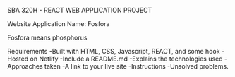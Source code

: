 SBA 320H - REACT WEB APPLICATION PROJECT


Website Application Name: Fosfora

Fosfora means phosphorus








Requirements
-Built with HTML, CSS, Javascript, REACT, and some hook
-Hosted on Netlify
-Include a README.md
    -Explains the technologies used
    -Approaches taken
    -A link to your live site
    -Instructions
    -Unsolved problems.